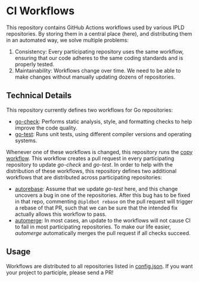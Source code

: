 # CI Workflows

This repository contains GitHub Actions workflows used by various IPLD repositories.
By storing them in a central place (here), and distributing them in an automated way, we solve multiple problems:
1. Consistency: Every participating repository uses the same workflow, ensuring that our code adheres to the same coding standards and is properly tested.
2. Maintainability: Workflows change over time. We need to be able to make changes without manually updating dozens of repositories.

## Technical Details

This repository currently defines two workflows for Go repositories:
* [go-check](workflow-templates/go-check.yml): Performs static analysis, style, and formatting checks to help improve the code quality.
* [go-test](workflow-templates/go-test.yml): Runs unit tests, using different compiler versions and operating systems.

Whenever one of these workflows is changed, this repository runs the [copy workflow](.github/workflows/copy-workflow.yml). This workflow creates a pull request in every participating repository to update *go-check* and *go-test*.
In order to help with the distribution of these workflows, this repository defines two additional workflows that are distributed across participating repositories:
* [autorebase](workflow-templates/autorebase.yml): Assume that we update *go-test* here, and this change uncovers a bug in one of the repositories. After this bug has to be fixed in that repo, commenting `@ipldbot rebase` on the pull request will trigger a rebase of that PR, such that we can be sure that the intended fix actually allows this workflow to pass.
* [automerge](workflow-templates/automerge.yml): In most cases, an update to the workflows will not cause CI to fail in most participating repositories. To make our life easier, *automerge* automatically merges the pull request if all checks succeed.

## Usage

Workflows are distributed to all repositories listed in [config.json](.github/workflows/config.json).
If you want your project to participle, please send a PR!
